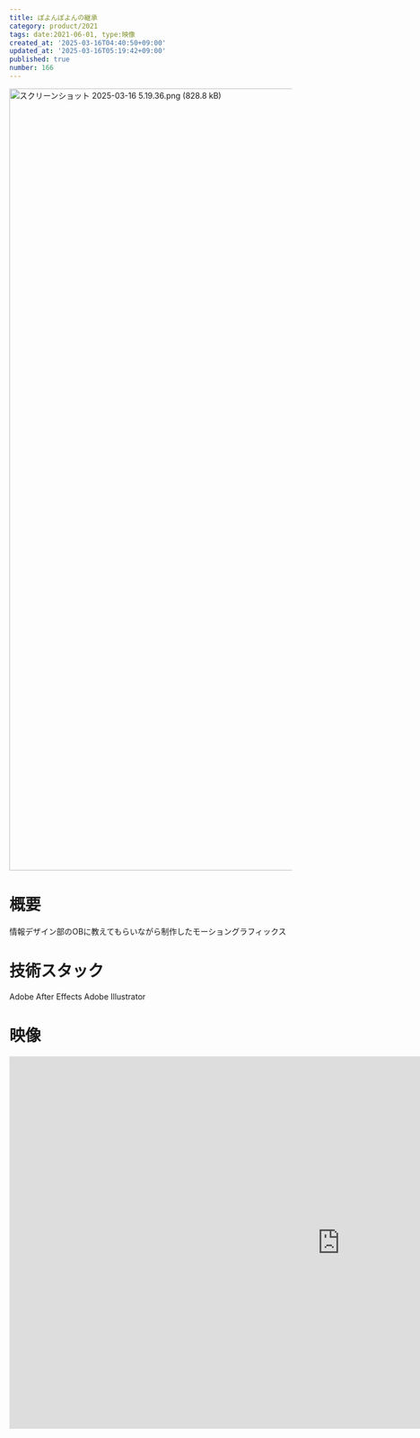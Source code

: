 ```yaml
---
title: ぽよんぽよんの継承
category: product/2021
tags: date:2021-06-01, type:映像
created_at: '2025-03-16T04:40:50+09:00'
updated_at: '2025-03-16T05:19:42+09:00'
published: true
number: 166
---
```


<img width="1392" alt="スクリーンショット 2025-03-16 5.19.36.png (828.8 kB)" src="https://img.esa.io/uploads/production/attachments/21347/2025/03/16/148142/e5d15fb9-6474-4e84-b21f-0dc8fa59aed0.png">

# 概要
情報デザイン部のOBに教えてもらいながら制作したモーショングラフィックス

# 技術スタック
Adobe After Effects
Adobe Illustrator

# 映像
<iframe width="1178" height="663" src="https://www.youtube.com/embed/gDy0K42KU3g" title="名前はまだない" frameborder="0" allow="accelerometer; autoplay; clipboard-write; encrypted-media; gyroscope; picture-in-picture; web-share" referrerpolicy="strict-origin-when-cross-origin" allowfullscreen></iframe>

